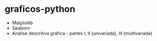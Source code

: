 # graficos-python

- Matplotlib
- Seaborn
- Análise descritiva gráfica - partes I, II (univariada), III (multivariada)
